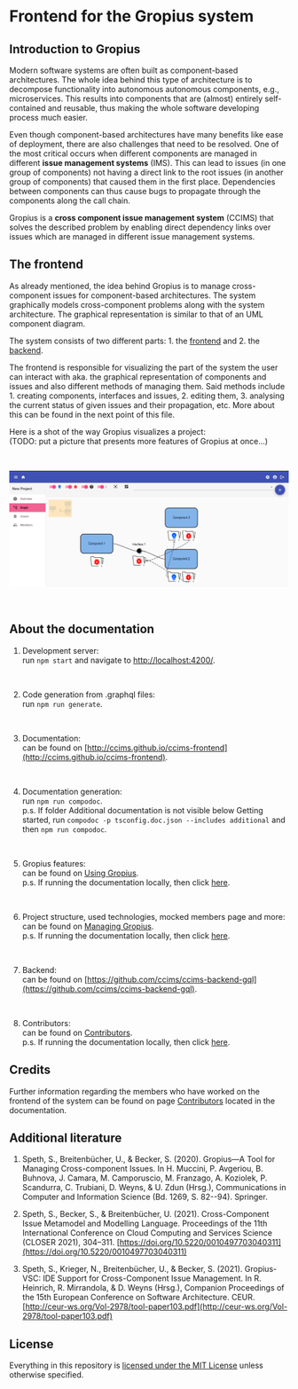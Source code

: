 # Frontend for the Gropius system

## Introduction to Gropius

Modern software systems are often built as component-based architectures. The whole idea behind this type of architecture is to decompose functionality into autonomous autonomous components, e.g., microservices. This results into components that are (almost) entirely self-contained and reusable, thus making the whole software developing process much easier.

Even though component-based architectures have many benefits like ease of deployment, there are also challenges that need to be resolved. One of the most critical occurs when different components are managed in different **issue management systems** (IMS). This can lead to issues (in one group of components) not having a direct link to the root issues (in another group of components) that caused them in the first place. Dependencies between components can thus cause bugs to propagate through the components along the call chain.

Gropius is a **cross component issue management system** (CCIMS) that solves the described problem by enabling direct dependency links over issues which are managed in different issue management systems.

## The frontend

As already mentioned, the idea behind Gropius is to manage cross-component issues for component-based architectures. The system graphically models cross-component problems along with the system architecture. The graphical representation is similar to that of an UML component diagram.

The system consists of two different parts: 1. the [frontend](https://github.com/ccims/ccims-frontend) and 2. the [backend](https://github.com/ccims/ccims-backend-gql).

The frontend is responsible for visualizing the part of the system the user can interact with aka. the graphical representation of components and issues and also different methods of managing them. Said methods include 1. creating components, interfaces and issues, 2. editing them, 3. analysing the current status of given issues and their propagation, etc. More about this can be found in the next point of this file.

Here is a shot of the way Gropius visualizes a project:  
(TODO: put a picture that presents more features of Gropius at once...)

<br />
<p align="center">
<img src="https://raw.githubusercontent.com/ccims/ccims-frontend/master/src/frontend-preview/preview00.png" width="700"/>
</p>
<br />

## About the documentation

1. Development server:  
run `npm start` and navigate to [http://localhost:4200/](http://localhost:4200/).
<br />

2. Code generation from .graphql files:  
run `npm run generate`.
<br />

3. Documentation:  
can be found on [http://ccims.github.io/ccims-frontend](http://ccims.github.io/ccims-frontend).
<br />

4. Documentation generation:  
run `npm run compodoc`.  
p.s. If folder Additional documentation is not visible below Getting started, run `compodoc -p tsconfig.doc.json --includes additional` and then `npm run compodoc`.
<br />

5. Gropius features:  
can be found on [Using Gropius](https://ccims.github.io/ccims-frontend/additional-documentation/using-gropius.html).  
p.s. If running the documentation locally, then click [here](additional-documentation/using-gropius.html).
<br />

6. Project structure, used technologies, mocked members page and more:  
can be found on [Managing Gropius](https://ccims.github.io/ccims-frontend/additional-documentation/managing-gropius.html).  
p.s. If running the documentation locally, then click [here](additional-documentation/managing-gropius.html).
<br />

7. Backend:  
can be found on [https://github.com/ccims/ccims-backend-gql](https://github.com/ccims/ccims-backend-gql).
<br />

8. Contributors:  
can be found on [Contributors](https://ccims.github.io/ccims-frontend/additional-documentation/contributors.html).  
p.s. If running the documentation locally, then click [here](additional-documentation/contributors.html).

## Credits

Further information regarding the members who have worked on the frontend of the system can be found on page [Contributors](https://ccims.github.io/ccims-frontend/additional-documentation/contributors.html) located in the documentation.

## Additional literature

1. Speth, S., Breitenbücher, U., & Becker, S. (2020). Gropius—A Tool for Managing Cross-component Issues. In H. Muccini, P. Avgeriou, B. Buhnova, J. Camara, M. Camporuscio, M. Franzago, A. Koziolek, P. Scandurra, C. Trubiani, D. Weyns, & U. Zdun (Hrsg.), Communications in Computer and Information Science (Bd. 1269, S. 82--94). Springer.

2. Speth, S., Becker, S., & Breitenbücher, U. (2021). Cross-Component Issue Metamodel and Modelling Language. Proceedings of the 11th International Conference on Cloud Computing and Services Science (CLOSER 2021), 304–311. [https://doi.org/10.5220/0010497703040311](https://doi.org/10.5220/0010497703040311)

3. Speth, S., Krieger, N., Breitenbücher, U., & Becker, S. (2021). Gropius-VSC: IDE Support for Cross-Component Issue Management. In R. Heinrich, R. Mirrandola, & D. Weyns (Hrsg.), Companion Proceedings of the 15th European Conference on Software Architecture. CEUR. [http://ceur-ws.org/Vol-2978/tool-paper103.pdf](http://ceur-ws.org/Vol-2978/tool-paper103.pdf)

## License

Everything in this repository is [licensed under the MIT License](https://github.com/ccims/ccims-frontend/blob/master/LICENSE) unless otherwise specified.

<br />
<br />